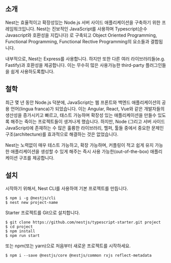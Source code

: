 ## 소개 

Nest는 효율적이고 확장성있는 Node.js 서버 사이드 애플리케이션을 구축하기 위한 프레임워크입니다.
Nest는 진보적인 JavaScript를 사용하며 Typescript(순수 Javascript와 호환성을 지킵니다) 로 구축되고
Object Oriented Programming, Functional Programming, Functional Rective Programming의 요소들과 결합됩니다.

내부적으로, Nest는 Express를 사용합니다. 하지만 또한 다른 여러 라이브러리들(e.g. Fastify)과 호환성을 제공합니다.
이는 무수히 많은 사용가능한 third-party 플러그인들을 쉽게 사용하도록합니다.

## 철학

최근 몇 년 동안 Node.js 덕분에, JavaScript는 웹 프론트와 백엔드 애플리케이션의 공용 언어(lingua franca)가 되었습니다.
이는 Angular, React, Vue와 같은 개발자들의 생산성을 증가시키고 빠르고, 태스트 가능하며 확장성 있는 애플리케이션을 만들수 있도록 해주는 죽이는 프로젝트들이 생겨나게 했습니다.
하지만, Node (그리고 서버 사이드 JavaScript)에 존재하는 수 많은 훌륭한 라이브러리, 헬퍼, 툴들 중에서 중요한 문제인 구조(architecture)를 효과적으로 해결하는 것은 없었습니다.

Nest는 노력없이 매우 테스트 가능하고, 확장 가능하며, 커플링이 적고 쉽게 유지 가능한 애플리케이션을 생성할 수 있게 해주는 즉시 사용 가능한(out-of-the-box) 애플리케이션 구조를 제공합니다.

## 설치 

시작하기 위해서, Nest CLI를 사용하여 기본 프로젝트를 만듭니다.

```
$ npm i -g @nestjs/cli
$ nest new project-name
```

Starter 프로젝트를 Git으로 설치합니다.

```
$ git clone https://github.com/nestjs/typescript-starter.git project
$ cd project
$ npm install
$ npm run start
```

또는 npm(또는 yarn)으로 처음부터 새로운 프로젝트를 시작하세요.

```
$ npm i --save @nestjs/core @nestjs/common rxjs reflect-metadata
```